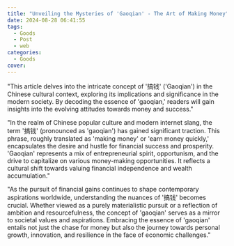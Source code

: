```yaml
---
title: "Unveiling the Mysteries of 'Gaoqian' - The Art of Making Money"
date: 2024-08-28 06:41:55
tags:
  - Goods
  - Post
  - web
categories:
  - Goods
cover: 
---
```


"This article delves into the intricate concept of '搞钱' ('Gaoqian') in the Chinese cultural context, exploring its implications and significance in the modern society. By decoding the essence of 'gaoqian,' readers will gain insights into the evolving attitudes towards money and success."

"In the realm of Chinese popular culture and modern internet slang, the term '搞钱' (pronounced as 'gaoqian') has gained significant traction. This phrase, roughly translated as 'making money' or 'earn money quickly,' encapsulates the desire and hustle for financial success and prosperity. 'Gaoqian' represents a mix of entrepreneurial spirit, opportunism, and the drive to capitalize on various money-making opportunities. It reflects a cultural shift towards valuing financial independence and wealth accumulation."

"As the pursuit of financial gains continues to shape contemporary aspirations worldwide, understanding the nuances of '搞钱' becomes crucial. Whether viewed as a purely materialistic pursuit or a reflection of ambition and resourcefulness, the concept of 'gaoqian' serves as a mirror to societal values and aspirations. Embracing the essence of 'gaoqian' entails not just the chase for money but also the journey towards personal growth, innovation, and resilience in the face of economic challenges."
